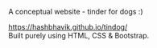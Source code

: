 A conceptual website - tinder for dogs :)  

https://hashbhavik.github.io/tindog/  
Built purely using HTML, CSS & Bootstrap.
